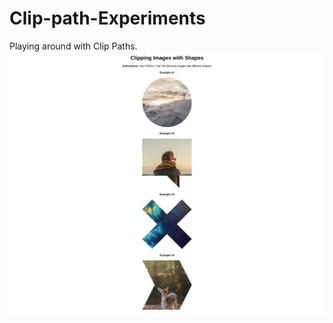 # Clip-path-Experiments
Playing around with Clip Paths.
<img width="800" src="https://raw.githubusercontent.com/codebyjustin/Clip-path-Experiments/master/demo.png">
